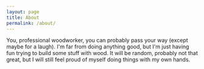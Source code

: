 ```yaml
---
layout: page
title: About
permalink: /about/
---
```


You, professional woodworker, you can probably pass your way (except maybe for a laugh).
I'm far from doing anything good, but I'm just having fun trying to build some stuff with wood.
It will be random, probably not that great, but I will still
feel proud of myself doing things with my own hands.
